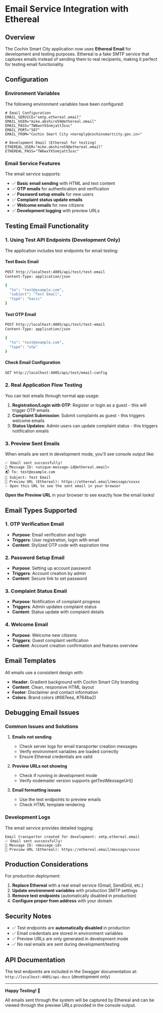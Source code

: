 # Email Service Integration with Ethereal

## Overview

The Cochin Smart City application now uses **Ethereal Email** for development and testing purposes. Ethereal is a fake SMTP service that captures emails instead of sending them to real recipients, making it perfect for testing email functionality.

## Configuration

### Environment Variables

The following environment variables have been configured:

```env
# Email Configuration
EMAIL_SERVICE="smtp.ethereal.email"
EMAIL_USER="mike.abshire59@ethereal.email"
EMAIL_PASS="TW6wxYXSnmjatt3sxc"
EMAIL_PORT="587"
EMAIL_FROM="Cochin Smart City <noreply@cochinsmartcity.gov.in>"

# Development Email (Ethereal for testing)
ETHEREAL_USER="mike.abshire59@ethereal.email"
ETHEREAL_PASS="TW6wxYXSnmjatt3sxc"
```

### Email Service Features

The email service supports:
- ✅ **Basic email sending** with HTML and text content
- ✅ **OTP emails** for authentication and verification
- ✅ **Password setup emails** for new users
- ✅ **Complaint status update emails**
- ✅ **Welcome emails** for new citizens
- ✅ **Development logging** with preview URLs

## Testing Email Functionality

### 1. Using Test API Endpoints (Development Only)

The application includes test endpoints for email testing:

#### Test Basic Email
```bash
POST http://localhost:4005/api/test/test-email
Content-Type: application/json

{
  "to": "test@example.com",
  "subject": "Test Email",
  "type": "basic"
}
```

#### Test OTP Email
```bash
POST http://localhost:4005/api/test/test-email
Content-Type: application/json

{
  "to": "test@example.com",
  "type": "otp"
}
```

#### Check Email Configuration
```bash
GET http://localhost:4005/api/test/email-config
```

### 2. Real Application Flow Testing

You can test emails through normal app usage:

1. **Registration/Login with OTP**: Register or login as a guest - this will trigger OTP emails
2. **Complaint Submission**: Submit complaints as guest - this triggers welcome emails
3. **Status Updates**: Admin users can update complaint status - this triggers notification emails

### 3. Preview Sent Emails

When emails are sent in development mode, you'll see console output like:

```
✅ Email sent successfully!
📧 Message ID: <unique-message-id@ethereal.email>
📬 To: test@example.com
📝 Subject: Test Email
🔗 Preview URL (Ethereal): https://ethereal.email/message/xxxxx
💡 Open this URL to see the sent email in your browser
```

**Open the Preview URL** in your browser to see exactly how the email looks!

## Email Types Supported

### 1. OTP Verification Email
- **Purpose**: Email verification and login
- **Triggers**: User registration, login with email
- **Content**: Stylized OTP code with expiration time

### 2. Password Setup Email
- **Purpose**: Setting up account password
- **Triggers**: Account creation by admin
- **Content**: Secure link to set password

### 3. Complaint Status Email
- **Purpose**: Notification of complaint progress
- **Triggers**: Admin updates complaint status
- **Content**: Status update with complaint details

### 4. Welcome Email
- **Purpose**: Welcome new citizens
- **Triggers**: Guest complaint verification
- **Content**: Account creation confirmation and features overview

## Email Templates

All emails use a consistent design with:
- **Header**: Gradient background with Cochin Smart City branding
- **Content**: Clean, responsive HTML layout
- **Footer**: Disclaimer and contact information
- **Colors**: Brand colors (#667eea, #764ba2)

## Debugging Email Issues

### Common Issues and Solutions

1. **Emails not sending**
   - Check server logs for email transporter creation messages
   - Verify environment variables are loaded correctly
   - Ensure Ethereal credentials are valid

2. **Preview URLs not showing**
   - Check if running in development mode
   - Verify nodemailer version supports getTestMessageUrl()

3. **Email formatting issues**
   - Use the test endpoints to preview emails
   - Check HTML template rendering

### Development Logs

The email service provides detailed logging:

```
Email transporter created for development: smtp.ethereal.email
✅ Email sent successfully!
📧 Message ID: <message-id>
🔗 Preview URL (Ethereal): https://ethereal.email/message/xxxxx
```

## Production Considerations

For production deployment:

1. **Replace Ethereal** with a real email service (Gmail, SendGrid, etc.)
2. **Update environment variables** with production SMTP settings
3. **Remove test endpoints** (automatically disabled in production)
4. **Configure proper from address** with your domain

## Security Notes

- ✅ Test endpoints are **automatically disabled** in production
- ✅ Email credentials are stored in environment variables
- ✅ Preview URLs are only generated in development mode
- ✅ No real emails are sent during development/testing

## API Documentation

The test endpoints are included in the Swagger documentation at:
`http://localhost:4005/api-docs` (development only)

---

**Happy Testing! 🚀**

All emails sent through the system will be captured by Ethereal and can be viewed through the preview URLs provided in the console output.
